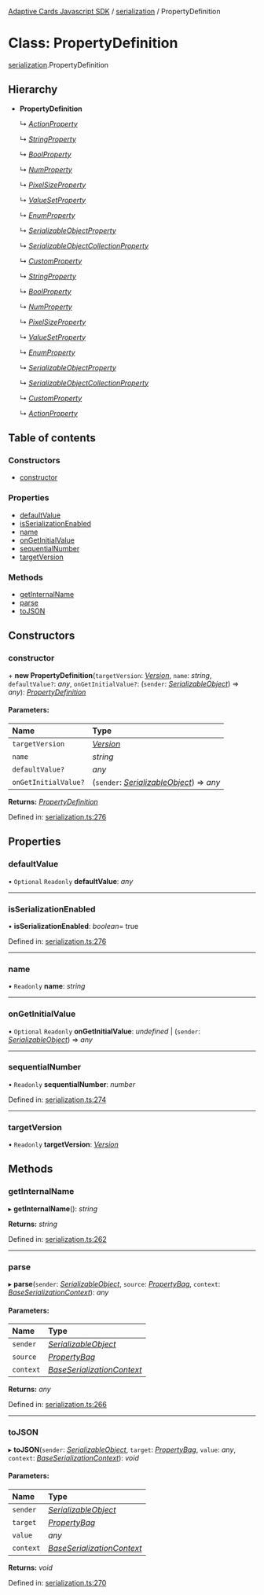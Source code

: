 [Adaptive Cards Javascript SDK](../README.md) / [serialization](../modules/serialization.md) / PropertyDefinition

# Class: PropertyDefinition

[serialization](../modules/serialization.md).PropertyDefinition

## Hierarchy

* **PropertyDefinition**

  ↳ [*ActionProperty*](card_elements.actionproperty.md)

  ↳ [*StringProperty*](serialization.stringproperty.md)

  ↳ [*BoolProperty*](serialization.boolproperty.md)

  ↳ [*NumProperty*](serialization.numproperty.md)

  ↳ [*PixelSizeProperty*](serialization.pixelsizeproperty.md)

  ↳ [*ValueSetProperty*](serialization.valuesetproperty.md)

  ↳ [*EnumProperty*](serialization.enumproperty.md)

  ↳ [*SerializableObjectProperty*](serialization.serializableobjectproperty.md)

  ↳ [*SerializableObjectCollectionProperty*](serialization.serializableobjectcollectionproperty.md)

  ↳ [*CustomProperty*](serialization.customproperty.md)

  ↳ [*StringProperty*](adaptivecards.stringproperty.md)

  ↳ [*BoolProperty*](adaptivecards.boolproperty.md)

  ↳ [*NumProperty*](adaptivecards.numproperty.md)

  ↳ [*PixelSizeProperty*](adaptivecards.pixelsizeproperty.md)

  ↳ [*ValueSetProperty*](adaptivecards.valuesetproperty.md)

  ↳ [*EnumProperty*](adaptivecards.enumproperty.md)

  ↳ [*SerializableObjectProperty*](adaptivecards.serializableobjectproperty.md)

  ↳ [*SerializableObjectCollectionProperty*](adaptivecards.serializableobjectcollectionproperty.md)

  ↳ [*CustomProperty*](adaptivecards.customproperty.md)

  ↳ [*ActionProperty*](adaptivecards.actionproperty.md)

## Table of contents

### Constructors

- [constructor](serialization.propertydefinition.md#constructor)

### Properties

- [defaultValue](serialization.propertydefinition.md#defaultvalue)
- [isSerializationEnabled](serialization.propertydefinition.md#isserializationenabled)
- [name](serialization.propertydefinition.md#name)
- [onGetInitialValue](serialization.propertydefinition.md#ongetinitialvalue)
- [sequentialNumber](serialization.propertydefinition.md#sequentialnumber)
- [targetVersion](serialization.propertydefinition.md#targetversion)

### Methods

- [getInternalName](serialization.propertydefinition.md#getinternalname)
- [parse](serialization.propertydefinition.md#parse)
- [toJSON](serialization.propertydefinition.md#tojson)

## Constructors

### constructor

\+ **new PropertyDefinition**(`targetVersion`: [*Version*](serialization.version.md), `name`: *string*, `defaultValue?`: *any*, `onGetInitialValue?`: (`sender`: [*SerializableObject*](serialization.serializableobject.md)) => *any*): [*PropertyDefinition*](serialization.propertydefinition.md)

#### Parameters:

Name | Type |
:------ | :------ |
`targetVersion` | [*Version*](serialization.version.md) |
`name` | *string* |
`defaultValue?` | *any* |
`onGetInitialValue?` | (`sender`: [*SerializableObject*](serialization.serializableobject.md)) => *any* |

**Returns:** [*PropertyDefinition*](serialization.propertydefinition.md)

Defined in: [serialization.ts:276](https://github.com/microsoft/AdaptiveCards/blob/0938a1f10/source/nodejs/adaptivecards/src/serialization.ts#L276)

## Properties

### defaultValue

• `Optional` `Readonly` **defaultValue**: *any*

___

### isSerializationEnabled

• **isSerializationEnabled**: *boolean*= true

Defined in: [serialization.ts:276](https://github.com/microsoft/AdaptiveCards/blob/0938a1f10/source/nodejs/adaptivecards/src/serialization.ts#L276)

___

### name

• `Readonly` **name**: *string*

___

### onGetInitialValue

• `Optional` `Readonly` **onGetInitialValue**: *undefined* \| (`sender`: [*SerializableObject*](serialization.serializableobject.md)) => *any*

___

### sequentialNumber

• `Readonly` **sequentialNumber**: *number*

Defined in: [serialization.ts:274](https://github.com/microsoft/AdaptiveCards/blob/0938a1f10/source/nodejs/adaptivecards/src/serialization.ts#L274)

___

### targetVersion

• `Readonly` **targetVersion**: [*Version*](serialization.version.md)

## Methods

### getInternalName

▸ **getInternalName**(): *string*

**Returns:** *string*

Defined in: [serialization.ts:262](https://github.com/microsoft/AdaptiveCards/blob/0938a1f10/source/nodejs/adaptivecards/src/serialization.ts#L262)

___

### parse

▸ **parse**(`sender`: [*SerializableObject*](serialization.serializableobject.md), `source`: [*PropertyBag*](../modules/serialization.md#propertybag), `context`: [*BaseSerializationContext*](serialization.baseserializationcontext.md)): *any*

#### Parameters:

Name | Type |
:------ | :------ |
`sender` | [*SerializableObject*](serialization.serializableobject.md) |
`source` | [*PropertyBag*](../modules/serialization.md#propertybag) |
`context` | [*BaseSerializationContext*](serialization.baseserializationcontext.md) |

**Returns:** *any*

Defined in: [serialization.ts:266](https://github.com/microsoft/AdaptiveCards/blob/0938a1f10/source/nodejs/adaptivecards/src/serialization.ts#L266)

___

### toJSON

▸ **toJSON**(`sender`: [*SerializableObject*](serialization.serializableobject.md), `target`: [*PropertyBag*](../modules/serialization.md#propertybag), `value`: *any*, `context`: [*BaseSerializationContext*](serialization.baseserializationcontext.md)): *void*

#### Parameters:

Name | Type |
:------ | :------ |
`sender` | [*SerializableObject*](serialization.serializableobject.md) |
`target` | [*PropertyBag*](../modules/serialization.md#propertybag) |
`value` | *any* |
`context` | [*BaseSerializationContext*](serialization.baseserializationcontext.md) |

**Returns:** *void*

Defined in: [serialization.ts:270](https://github.com/microsoft/AdaptiveCards/blob/0938a1f10/source/nodejs/adaptivecards/src/serialization.ts#L270)
